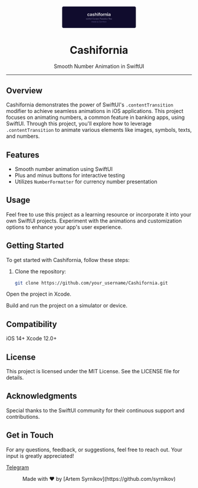 <p align="center">
  <img src="/hero.png" alt="Cashifornia Hero Image" width="200">
</p>

<h1 align="center">Cashifornia</h1>

<p align="center">Smooth Number Animation in SwiftUI</p>

---

## Overview

Cashifornia demonstrates the power of SwiftUI's `.contentTransition` modifier to achieve seamless animations in iOS applications. This project focuses on animating numbers, a common feature in banking apps, using SwiftUI. Through this project, you'll explore how to leverage `.contentTransition` to animate various elements like images, symbols, texts, and numbers.

## Features

- Smooth number animation using SwiftUI
- Plus and minus buttons for interactive testing
- Utilizes `NumberFormatter` for currency number presentation

## Usage

Feel free to use this project as a learning resource or incorporate it into your own SwiftUI projects. Experiment with the animations and customization options to enhance your app's user experience.

## Getting Started

To get started with Cashifornia, follow these steps:

1. Clone the repository:

   ```bash
   git clone https://github.com/your_username/Cashifornia.git
Open the project in Xcode.

Build and run the project on a simulator or device.

## Compatibility

iOS 14+
Xcode 12.0+

## License

This project is licensed under the MIT License. See the LICENSE file for details.

## Acknowledgments

Special thanks to the SwiftUI community for their continuous support and contributions.

## Get in Touch

For any questions, feedback, or suggestions, feel free to reach out. Your input is greatly appreciated!

[Telegram](http://t.me/syrnikoff)


<p align="center">Made with ❤️ by [Artem Syrnikov](https://github.com/syrnikov)</p>

